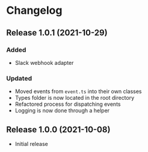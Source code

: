 # Changelog

## Release 1.0.1 (2021-10-29)

### Added

- Slack webhook adapter

### Updated

- Moved events from `event.ts` into their own classes
- Types folder is now located in the root directory
- Refactored process for dispatching events
- Logging is now done through a helper

## Release 1.0.0 (2021-10-08)

- Initial release
